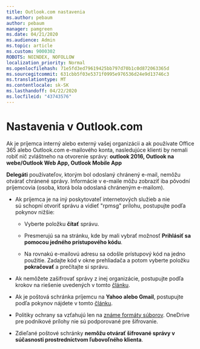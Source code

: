 ```yaml
---
title: Outlook.com nastavenia
ms.author: pebaum
author: pebaum
manager: pamgreen
ms.date: 04/21/2020
ms.audience: Admin
ms.topic: article
ms.custom: 9000302
ROBOTS: NOINDEX, NOFOLLOW
localization_priority: Normal
ms.openlocfilehash: 71e5fd3ed79619425bb797d70b1c0d872063365d
ms.sourcegitcommit: 631cbb5f03e5371f0995e976536d24e9d13746c3
ms.translationtype: MT
ms.contentlocale: sk-SK
ms.lasthandoff: 04/22/2020
ms.locfileid: "43743576"
---
```

# <a name="settings-in-outlookcom"></a>Nastavenia v Outlook.com

Ak je príjemca interný alebo externý vašej organizácii a ak používate Office 365 alebo Outlook.com e-mailového konta, nasledujúce klienti by nemali robiť nič zvláštneho na otvorenie správy: **outlook 2016, Outlook na webe/Outlook Web App, Outlook Mobile App**

**Delegáti** používateľov, ktorým bol odoslaný chránený e-mail, nemôžu otvárať chránené správy. Informácie v e-maile môžu zobraziť iba pôvodní príjemcovia (osoba, ktorá bola odoslaná chráneným e-mailom).

- Ak príjemca je na iný poskytovateľ internetových služieb a nie sú&nbsp;schopní otvoriť správu a vidieť "rpmsg" prílohu, postupujte podľa pokynov nižšie:
    
    - Vyberte položku **čítať** správu.
    
    - Presmerujú sa na stránku, kde by mali vybrať možnosť **Prihlásiť sa pomocou jedného prístupového kódu**.
    
    - Na rovnakú e-mailovú adresu sa odošle prístupový kód na jedno použitie. Zadajte kód v okne prehliadača a potom vyberte položku **pokračovať** a prečítajte si správu.

- Ak nemôžete zašifrovať správy z inej organizácie, postupujte podľa krokov na riešenie uvedených v tomto [článku](https://support.office.com/article/known-issues-opening-irm-protected-emails-sent-from-users-in-other-office-365-organizations-0dec0593-a05d-4aa2-8445-9311ebab3164).

- Ak je poštová schránka príjemcu na **Yahoo alebo Gmail**, postupujte podľa pokynov</span> nájdete v tomto [článku](https://support.office.com/article/how-do-i-open-a-protected-message-1157a286-8ecc-4b1e-ac43-2a608fbf3098).

- Politiky ochrany sa vzťahujú len na [známe formáty súborov](https://docs.microsoft.com/azure/information-protection/rms-client/client-admin-guide-file-types). OneDrive pre podnikové prílohy nie sú podporované pre šifrovanie.

- Zdieľané poštové schránky **nemôžu otvárať šifrované správy v súčasnosti prostredníctvom ľubovoľného klienta**. 
